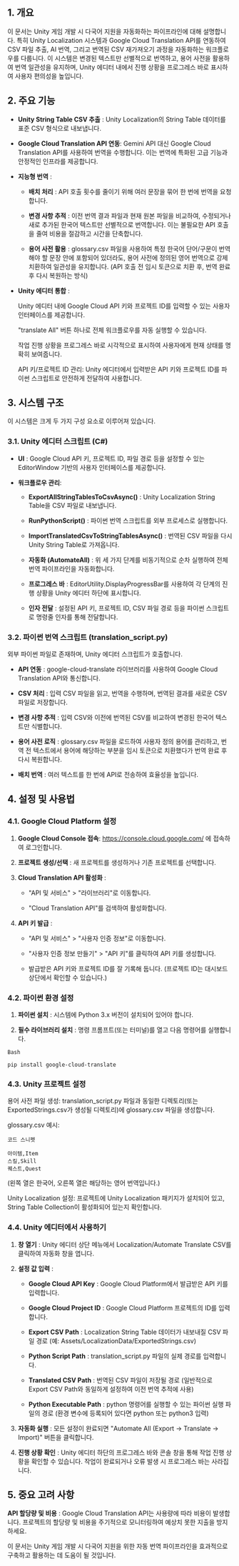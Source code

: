 ## 1. 개요
이 문서는 Unity 게임 개발 시 다국어 지원을 자동화하는 파이프라인에 대해 설명합니다. 특히 Unity Localization 시스템과 Google Cloud Translation API를 연동하여 CSV 파일 추출, AI 번역, 그리고 번역된 CSV 재가져오기 과정을 자동화하는 워크플로우를 다룹니다. 이 시스템은 변경된 텍스트만 선별적으로 번역하고, 용어 사전을 활용하여 번역 일관성을 유지하며, Unity 에디터 내에서 진행 상황을 프로그레스 바로 표시하여 사용자 편의성을 높입니다.

## 2. 주요 기능
- **Unity String Table CSV 추출** : Unity Localization의 String Table 데이터를 표준 CSV 형식으로 내보냅니다.

- **Google Cloud Translation API 연동**: Gemini API 대신 Google Cloud   Translation API를 사용하여 번역을 수행합니다. 이는 번역에 특화된 고급 기능과 안정적인 인프라를 제공합니다.

- **지능형 번역** :

    - **배치 처리** : API 호출 횟수를 줄이기 위해 여러 문장을 묶어 한 번에 번역을 요청합니다.
    - **변경 사항 추적** : 이전 번역 결과 파일과 현재 원본 파일을 비교하여, 수정되거나 새로 추가된 한국어 텍스트만 선별적으로 번역합니다. 이는 불필요한 API 호출을 줄여 비용을 절감하고 시간을 단축합니다.

    - **용어 사전 활용** : glossary.csv 파일을 사용하여 특정 한국어 단어/구문이 번역해야 할 문장 안에 포함되어 있더라도, 용어 사전에 정의된 영어 번역으로 강제 치환하여 일관성을 유지합니다. (API 호출 전 임시 토큰으로 치환 후, 번역 완료 후 다시 복원하는 방식)

- **Unity 에디터 통합** :

    Unity 에디터 내에 Google Cloud API 키와 프로젝트 ID를 입력할 수 있는 사용자 인터페이스를 제공합니다.

    "translate All" 버튼 하나로 전체 워크플로우를 자동 실행할 수 있습니다.

    작업 진행 상황을 프로그레스 바로 시각적으로 표시하여 사용자에게 현재 상태를 명확히 보여줍니다.

    API 키/프로젝트 ID 관리: Unity 에디터에서 입력받은 API 키와 프로젝트 ID를 파이썬 스크립트로 안전하게 전달하여 사용합니다.

## 3. 시스템 구조
이 시스템은 크게 두 가지 구성 요소로 이루어져 있습니다.

### 3.1. Unity 에디터 스크립트 (C#)
- **UI** : Google Cloud API 키, 프로젝트 ID, 파일 경로 등을 설정할 수 있는 EditorWindow 기반의 사용자 인터페이스를 제공합니다.

- **워크플로우 관리**:
    - **ExportAllStringTablesToCsvAsync()** : Unity Localization String Table을 CSV 파일로 내보냅니다.

    - **RunPythonScript()** : 파이썬 번역 스크립트를 외부 프로세스로 실행합니다.

    - **ImportTranslatedCsvToStringTablesAsync()** : 번역된 CSV 파일을 다시 Unity String Table로 가져옵니다.

    - **자동화 (AutomateAll)** : 위 세 가지 단계를 비동기적으로 순차 실행하여 전체 번역 파이프라인을 자동화합니다.

    - **프로그레스 바** : EditorUtility.DisplayProgressBar를 사용하여 각 단계의 진행 상황을 Unity 에디터 하단에 표시합니다.

    - **인자 전달** : 설정된 API 키, 프로젝트 ID, CSV 파일 경로 등을 파이썬 스크립트로 명령줄 인자를 통해 전달합니다.

### 3.2. 파이썬 번역 스크립트 (translation_script.py)
외부 파이썬 파일로 존재하며, Unity 에디터 스크립트가 호출합니다.

- **API 연동** : google-cloud-translate 라이브러리를 사용하여 Google Cloud Translation API와 통신합니다.

- **CSV 처리** : 입력 CSV 파일을 읽고, 번역을 수행하며, 번역된 결과를 새로운 CSV 파일로 저장합니다.

- **변경 사항 추적** : 입력 CSV와 이전에 번역된 CSV를 비교하여 변경된 한국어 텍스트만 식별합니다.

- **용어 사전 로직** : glossary.csv 파일을 로드하여 사용자 정의 용어를 관리하고, 번역 전 텍스트에서 용어에 해당하는 부분을 임시 토큰으로 치환했다가 번역 완료 후 다시 복원합니다.

- **배치 번역** : 여러 텍스트를 한 번에 API로 전송하여 효율성을 높입니다.

## 4. 설정 및 사용법
### 4.1. Google Cloud Platform 설정

1. **Google Cloud Console 접속**: https://console.cloud.google.com/ 에 접속하여 로그인합니다.

2. **프로젝트 생성/선택** : 새 프로젝트를 생성하거나 기존 프로젝트를 선택합니다.

3. **Cloud Translation API 활성화** :

    - "API 및 서비스" > "라이브러리"로 이동합니다.

    - "Cloud Translation API"를 검색하여 활성화합니다.

4. **API 키 발급** :

    - "API 및 서비스" > "사용자 인증 정보"로 이동합니다.

    - "사용자 인증 정보 만들기" > "API 키"를 클릭하여 API 키를 생성합니다.

    - 발급받은 API 키와 프로젝트 ID를 잘 기록해 둡니다. (프로젝트 ID는 대시보드 상단에서 확인할 수 있습니다.)

### 4.2. 파이썬 환경 설정
1. **파이썬 설치** : 시스템에 Python 3.x 버전이 설치되어 있어야 합니다.

2. **필수 라이브러리 설치** : 명령 프롬프트(또는 터미널)를 열고 다음 명령어를 실행합니다.

```
Bash

pip install google-cloud-translate
```
### 4.3. Unity 프로젝트 설정
용어 사전 파일 생성: translation_script.py 파일과 동일한 디렉토리(또는 ExportedStrings.csv가 생성될 디렉토리)에 glossary.csv 파일을 생성합니다.

glossary.csv 예시:
```
코드 스니펫

아이템,Item
스킬,Skill
퀘스트,Quest
```
(왼쪽 열은 한국어, 오른쪽 열은 해당하는 영어 번역입니다.)

Unity Localization 설정: 프로젝트에 Unity Localization 패키지가 설치되어 있고, String Table Collection이 활성화되어 있는지 확인합니다.

### 4.4. Unity 에디터에서 사용하기
1. **창 열기** : Unity 에디터 상단 메뉴에서 Localization/Automate Translate CSV를 클릭하여 자동화 창을 엽니다.

2. **설정 값 입력** :

    - **Google Cloud API Key** : Google Cloud Platform에서 발급받은 API 키를 입력합니다.

    - **Google Cloud Project ID** : Google Cloud Platform 프로젝트의 ID를 입력합니다.

    - **Export CSV Path** : Localization String Table 데이터가 내보내질 CSV 파일 경로 (예: Assets/LocalizationData/ExportedStrings.csv)

    - **Python Script Path** : translation_script.py 파일의 실제 경로를 입력합니다.

    - **Translated CSV Path** : 번역된 CSV 파일이 저장될 경로 (일반적으로 Export CSV Path와 동일하게 설정하여 이전 번역 추적에 사용)

    - **Python Executable Path** : python 명령어를 실행할 수 있는 파이썬 실행 파일의 경로 (환경 변수에 등록되어 있다면 python 또는 python3 입력)

3. **자동화 실행** : 모든 설정이 완료되면 "Automate All (Export -> Translate -> Import)" 버튼을 클릭합니다.

4. **진행 상황 확인** : Unity 에디터 하단의 프로그레스 바와 콘솔 창을 통해 작업 진행 상황을 확인할 수 있습니다. 작업이 완료되거나 오류 발생 시 프로그레스 바는 사라집니다.

## 5. 중요 고려 사항
**API 할당량 및 비용** : Google Cloud Translation API는 사용량에 따라 비용이 발생합니다. 프로젝트의 할당량 및 비용을 주기적으로 모니터링하여 예상치 못한 지출을 방지하세요.

이 문서는 Unity 게임 개발 시 다국어 지원을 위한 자동 번역 파이프라인을 효과적으로 구축하고 활용하는 데 도움이 될 것입니다.